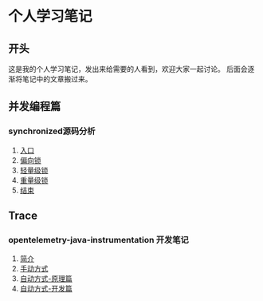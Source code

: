 # 个人学习笔记


## 开头
这是我的个人学习笔记，发出来给需要的人看到，欢迎大家一起讨论。
后面会逐渐将笔记中的文章搬过来。


## 并发编程篇
### synchronized源码分析
1. [入口](https://github.com/HenryChenV/my-notes/issues/2)
2. [偏向锁](https://github.com/HenryChenV/my-notes/issues/3)
3. [轻量级锁](https://github.com/HenryChenV/my-notes/issues/4)
4. [重量级锁](https://github.com/HenryChenV/my-notes/issues/5)
5. [结束](https://github.com/HenryChenV/my-notes/issues/6)


## Trace
### opentelemetry-java-instrumentation 开发笔记
1. [简介](https://github.com/HenryChenV/my-notes/issues/9)
2. [手动方式](https://github.com/HenryChenV/my-notes/issues/10)
3. [自动方式-原理篇](https://github.com/HenryChenV/my-notes/issues/11)
4. [自动方式-开发篇](https://github.com/HenryChenV/my-notes/issues/12)


